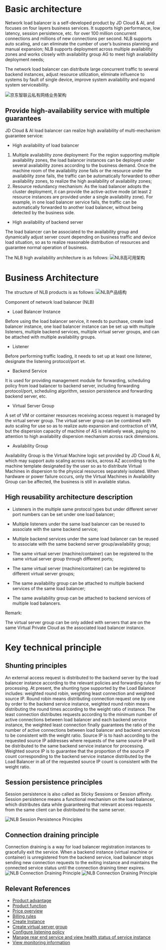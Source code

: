 # Basic architecture

Network load balancer is a self-developed product by JD Cloud & AI, and focuses on four layers business services. It supports high performance, low latency, session persistence, etc. for over 100 million concurrent connections and millions of new connections per second. NLB supports auto scaling, and can eliminate the cumber of user’s business planning and manual expansion; NLB supports deployment across multiple availability zones and works closely with availability group AG to meet high availability deployment needs;

The network load balancer can distribute large concurrent traffic to several backend instances, adjust resource utilization, eliminate influence to systems by fault of single device, improve system availability and expand system serviceability.

![京东智联云私有网络业务架构](../../../../image/Networking/NLB/NLB-VPC-Arch.png)

## Provide high-availability service with multiple guarantees

JD Cloud & AI load balancer can realize high availability of multi-mechanism guarantee service:



- High availability of load balancer



1. Multiple availability zone deployment: For the region supporting multiple availability zones, the load balancer instances can be deployed under several availability zones according to the business demand. Once the machine room of the availability zone fails or the resource under the availability zone fails, the traffic can be automatically forwarded to other availability zones, to realize the high availability of availability zones;
2. Resource redundancy mechanism: As the load balancer adopts the cluster deployment, it can provide the active-active mode (at least 2 resource instances are provided under a single availability zone). For example, in one load balancer service fails, the traffic can be automatically forwarded to another load balancer, without being detected by the business side.



- High availability of backend server

The load balancer can be associated to the availability group and dynamically adjust server count depending on business traffic and device load situation, so as to realize reasonable distribution of resources and guarantee normal operation of business.

The NLB high availability architecture is as follows:
![NLB高可用架构](../../../../image/Networking/NLB/NLB-HA.png)

# Business Architecture

The structure of NLB products is as follows:
![NLB产品结构](../../../../image/Networking/NLB/NLB-Arch.png)




Component of network load balancer (NLB)



- Load Balancer Instance

Before using the load balancer service, it needs to purchase, create load balancer instance, one load balancer instance can be set up with multiple listeners, multiple backend services, multiple virtual server groups, and can be attached with multiple availability groups.



- Listener

Before performing traffic loading, it needs to set up at least one listener, designate the listening protocol/port et.



- Backend Service

It is used for providing management module for forwarding, scheduling policy from load balancer to backend server, including forwarding protocol/port, scheduling algorithm, session persistence and forwarding backend server, etc.



- Virtual Server Group

A set of VM or container resources receiving access request is managed by the virtual server group. The virtual server group can be combined with auto scaling for use so as to realize auto expansion and contraction of VM, but the dispersion capacity of machine of AS is relatively weak, paying no attention to high availability dispersion mechanism across rack dimensions.



- Availability Group

Availability Group is the Virtual Machine logic set provided by JD Cloud & AI, which may support auto scaling across racks, across AZ according to the machine template designated by the user so as to distribute Virtual Machines in dispersion to the physical resources separately isolated. When hardware or power failure occurs, only the Virtual Machines in Availability Group can be affected, the business is still in available status.

## High reusability architecture description

- Listeners in the multiple same protocol types but under different server port numbers can be set under one load balancer;

- Multiple listeners under the same load balancer can be reused to associate with the same backend service;

- Multiple backend services under the same load balancer can be reused to associate with the same backend server group/availability group;

- The same virtual server (machine/container) can be registered to the same virtual server group through different ports;

- The same virtual server (machine/container) can be registered to different virtual server groups;

- The same availability group can be attached to multiple backend services of the same load balancer;

- The same availability group can be attached to backend services of multiple load balancers.

Remark:

The virtual server group can be only added with servers that are on the same Virtual Private Cloud as the associated load balancer instance.

# Key technical principle

## Shunting principles

An external access request is distributed to the backend server by the load balancer instance according to the relevant policies and forwarding rules for processing. At present, the shunting type supported by the Load Balancer includes: weighted round robin, weighting least connection and weighted source IP. Round robin means distributing connection request one by one by order to the backend service instance, weighted round robin means distributing the round times according to the weight ratio of instance. The least connection distributes requests according to the minimum number of active connections between load balancer and each backend service instance, the weighted least connection finally guarantees the ratio of the number of active connections between load balancer and backend services to be consistent with the weight ratio. Source IP is to hash according to the requested source IP addresses where requests of the same source IP will be distributed to the same backend service instance for processing. Weighted source IP is to guarantee that the proportion of the source IP count corresponding to the backend service instance distributed by the Load Balancer in all of the requested source IP count is consistent with the weight ratio.

## Session persistence principles

Session persistence is also called as Sticky Sessions or Session affinity. Session persistence means a functional mechanism on the load balancer, which distributes data while guaranteeing that relevant access requests from the same client can be distributed to the same server.

![NLB Session Persistence Principles](../../../../image/Networking/NLB/NLB-SessionSticky-Therory.png)

## Connection draining principle

Connection draining is a way for load balancer registration instances to gracefully exit the service. When a backend instance (virtual machine or container) is unregistered from the backend service, load balancer stops sending new connection requests to the exiting instance and maintains the connected service status until the connection draining timer expires.
![NLB Connection Draining Principle](../../../../image/Networking/NLB/NLB-ConnectionDraining1-Therory.png)
![NLB Connection Draining Principle](../../../../image/Networking/NLB/NLB-ConnectionDraining2-Therory.png)

## Relevant References

- [Product advantage](../Introduction/Benefits.md)
- [Product function](../Introduction/Features.md)
- [Price overview](../Pricing/Price-Overview.md)
- [Billing rules](../Pricing/Billing-Rules.md)
- [Create Instance](../Getting-Started/Create-Instance.md)
- [Create virtual server group](../Operation-Guide/TargetGroup-Management.md)
- [Configure listening policy](../Operation-Guide/Listener-Management.md)
- [Manage rear end service and view health status of service instance](../Operation-Guide/Backend-Management.md)
- [View monitoring information](../Operation-Guide/Monitoring.md)



